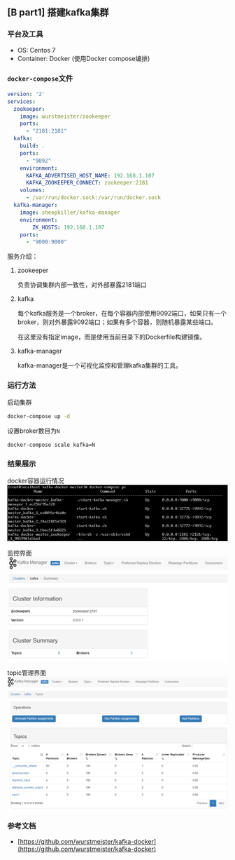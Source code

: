 ## [B part1] 搭建kafka集群

### 平台及工具

- OS: Centos 7
- Container: Docker (使用Docker compose编排)

### `docker-compose`文件

```yml
version: '2'
services:
  zookeeper:
    image: wurstmeister/zookeeper
    ports:
      - "2181:2181"
  kafka:
    build: .
    ports:
      - "9092"
    environment:
      KAFKA_ADVERTISED_HOST_NAME: 192.168.1.107
      KAFKA_ZOOKEEPER_CONNECT: zookeeper:2181
    volumes:
      - /var/run/docker.sock:/var/run/docker.sock
  kafka-manager:  
    image: sheepkiller/kafka-manager
    environment:
        ZK_HOSTS: 192.168.1.107
    ports:
      - "9000:9000"
```

服务介绍：

1. zookeeper

    负责协调集群内部一致性，对外部暴露2181端口

2. kafka

    每个kafka服务是一个broker，在每个容器内部使用9092端口，如果只有一个broker，则对外暴露9092端口；如果有多个容器，则随机暴露某些端口。

    在这里没有指定image，而是使用当前目录下的Dockerfile构建镜像。

3. kafka-manager

    kafka-manager是一个可视化监控和管理kafka集群的工具。

### 运行方法

启动集群
```bash
docker-compose up -d
```
设置broker数目为`N`
```bash
docker-compose scale kafka=N
```

### 结果展示

docker容器运行情况
![docker-ps](pic/docker-ps.png)

监控界面
![manager](pic/manager.png)

topic管理界面
![topic-manager](pic/topic-manager.png)

### 参考文档

- [https://github.com/wurstmeister/kafka-docker](https://github.com/wurstmeister/kafka-docker)